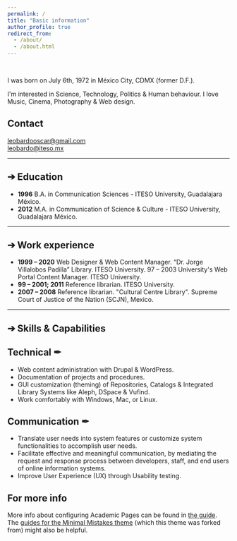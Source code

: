 ```yaml
---
permalink: /
title: "Basic information"
author_profile: true
redirect_from: 
  - /about/
  - /about.html
---
```


<br />

I was born on July 6th, 1972 in México City, CDMX (former D.F.). 

I'm interested in Science, Technology, Politics & Human behaviour. I love Music, Cinema, Photography & Web design. 

## Contact

leobardooscar@gmail.com
<br />
leobardo@iteso.mx

---

## &#10132; Education


+ **1996**	B.A. in Communication Sciences - ITESO University, Guadalajara México.
+ **2012**	M.A. in Communication of Science & Culture - ITESO University, Guadalajara México.

---

## &#10132; Work experience


+ **1999 – 2020** Web Designer & Web Content Manager. “Dr. Jorge Villalobos Padilla” Library. ITESO University. 97 – 2003 University's Web Portal Content Manager. ITESO University. 
+ **99 – 2001; 2011** Reference librarian. ITESO University.
+ **2007 – 2008** Reference librarian. "Cultural Centre Library". Supreme Court of Justice of the Nation (SCJN), Mexico.

---

## &#10132; Skills & Capabilities


## Technical &#10002;
+ Web content administration with Drupal & WordPress.
+ Documentation of projects and procedures.
+ GUI customization (theming) of Repositories, Catalogs & Integrated Library Systems like Aleph, DSpace & Vufind.
+ Work comfortably with Windows, Mac, or Linux.

## Communication &#10002;
+ Translate user needs into system features or customize system functionalities to accomplish user needs.
+ Facilitate effective and meaningful communication, by mediating the request and response process between developers, staff, and end users of online information systems.
+ Improve User Experience (UX) through Usability testing.

<!-- 
<style>
.column {
    float: left;
    padding: 10px;
    width: 45%;
}

/* Clear floats after the columns */
.row:after {
    content: "";
    display: table;
    clear: both;
}
</style>

<div class="row">

<div class="column">
<h2>Communication</h2>
<ul class="ul-interests">
<li>Translate user needs into system features or customize system functionalities to accomplish user needs.</li>
<li>Facilitate effective and meaningful communication, by mediating the request-and-answer process among developers, staff, and final users of Online Information Systems.</li>
<li>Improve User Experience (UX) through Usability testing.</li>
</ul>
</div>

<div class="column">
<h2>Technical</h2>
<ul class="ul-edu fa-ul">
<li>Web content administration with Drupal & WordPress. </li>
<li> Documentation of projects and procedures. </li>
<li> GUI customization (theming) of Repositories, Catalogs & Integrated Library Systems like Aleph, DSpace & Vufind. </li>
<li> Work comfortably with Windows, Mac, or Linux. </li>
<li>
<i class="fa fa-mortar-board"></i> BS in Biology, 1988, Stanford University
</li>

</ul>
</div>
</div>
-->

## For more info

More info about configuring Academic Pages can be found in [the guide](https://academicpages.github.io/markdown/). The [guides for the Minimal Mistakes theme](https://mmistakes.github.io/minimal-mistakes/docs/configuration/) (which this theme was forked from) might also be helpful.
